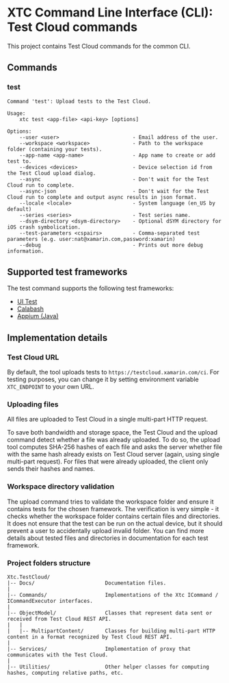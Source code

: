 # XTC Command Line Interface (CLI): Test Cloud commands

This project contains Test Cloud commands for the common CLI.

## Commands
### test 
```
Command 'test': Upload tests to the Test Cloud.

Usage:
    xtc test <app-file> <api-key> [options]

Options:
    --user <user>                        - Email address of the user.
    --workspace <workspace>              - Path to the workspace folder (containing your tests).
    --app-name <app-name>                - App name to create or add test to.
    --devices <devices>                  - Device selection id from the Test Cloud upload dialog.
    --async                              - Don't wait for the Test Cloud run to complete.
    --async-json                         - Don't wait for the Test Cloud run to complete and output async results in json format.
    --locale <locale>                    - System language (en_US by default)
    --series <series>                    - Test series name.
    --dsym-directory <dsym-directory>    - Optional dSYM directory for iOS crash symbolication.
    --test-parameters <cspairs>          - Comma-separated test parameters (e.g. user:nat@xamarin.com,password:xamarin)
    --debug                              - Prints out more debug information.
```

## Supported test frameworks
The test command supports the following test frameworks:

- [UI Test](Docs/UITest.md)
- [Calabash](Docs/Calabash.md)
- [Appium (Java)](Docs/Appium.md)

## Implementation details
### Test Cloud URL 
By default, the tool uploads tests to  ```https://testcloud.xamarin.com/ci```. For testing
purposes, you can change it by setting environment variable ```XTC_ENDPOINT``` to your own URL.

### Uploading files
All files are uploaded to Test Cloud in a single multi-part HTTP request.

To save both bandwidth and storage space, the Test Cloud and the upload command detect whether a file
was already uploaded. To do so, the upload tool computes SHA-256 hashes of each file and asks
the server whether file with the same hash already exists on Test Cloud server (again, using 
single multi-part request). For files that were already uploaded, the client only sends
their hashes and names. 

### Workspace directory validation
The upload command tries to validate the workspace folder and ensure it contains tests for the chosen framework. The
verification is very simple - it checks whether the workspace folder contains certain files and directories.
It does not ensure that the test can be run on the actual device, but it should prevent a user to accidentally
upload invalid folder.
You can find more details about tested files and directories in documentation for each test framework.

### Project folders structure
```
Xtc.TestCloud/
|-- Docs/                       Documentation files.
|
|-- Commands/                   Implementations of the Xtc ICommand / ICommandExecutor interfaces.
|
|-- ObjectModel/                Classes that represent data sent or received from Test Cloud REST API.
|   | 
|   |-- MultipartContent/       Classes for building multi-part HTTP content in a format recognized by Test Cloud REST API.
|
|-- Services/                   Implementation of proxy that communicates with the Test Cloud. 
|
|-- Utilities/                  Other helper classes for computing hashes, computing relative paths, etc.
```